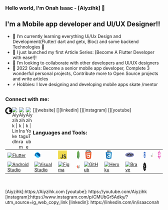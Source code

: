 ### Hello world, I'm Onah Isaac - [Aiyzihk] 👋


## I'm a Mobile app developer and UI/UX Designer!!


- 🌱 I’m currently learning everything Ui/Ux Design and Development(Flutter/ dart and getx, Bloc) and some backend Technologies 🤣
- 🔭 I just launched my first Article Series: [Become A Flutter Developer with ease!]!
- 👯 I’m looking to collaborate with other developers and UI/UX designers
- 🥅 2022 Goals: Become a senior mobile app developer, Complete 3 wonderful personal projects, Contribute more to Open Source projects and write articles
- ⚡ Hobbies: I love designing and developing mobile apps skate /mentor

### Connect with me:

[<img align="left" alt="meet_Aiyzihk.com" width="22px" color="white" src="https://raw.githubusercontent.com/iconic/open-iconic/master/svg/globe.svg" />][website]
[<img align="left" alt="Aiyzihk | LinkedIn" width="22px" src="https://cdn.jsdelivr.net/npm/simple-icons@v3/icons/linkedin.svg" />][linkedin]
[<img align="left" alt="Aiyzihk | Instagram" width="22px" src="https://cdn.jsdelivr.net/npm/simple-icons@v3/icons/instagram.svg" />][instagram]
[<img align="left" alt="Aiyzihk | YouTube" width="22px" src="https://cdn.jsdelivr.net/npm/simple-icons@v3/icons/youtube.svg" />][youtube]

<br />

### Languages and Tools:

<table>
    <tbody>
        <tr>
            <td><a href="#"><img alt="Flutter" title="Flutter" height="28px"
                            src="https://img.icons8.com/color/48/000000/flutter.png" /></a>
                </td>
            <td><a href="#"><img alt="Dart" width="20px" title="Dart" src="https://raw.githubusercontent.com/github/explore/e94815998e4e0713912fed477a1f346ec04c3da2/topics/dart/dart.png" /></a>
            </td>
            <td><a href="#"><img alt="JavaScript" title="JavaScript" height="28px"
                        src="https://raw.githubusercontent.com/github/explore/80688e429a7d4ef2fca1e82350fe8e3517d3494d/topics/javascript/javascript.png" /></a>
            </td>
            <td><a href="#"><img alt="NodeJS" title="NodeJS" height="28px"
                        src="https://raw.githubusercontent.com/github/explore/80688e429a7d4ef2fca1e82350fe8e3517d3494d/topics/nodejs/nodejs.png" /></a>
            </td>
            <td><a href="#"><img alt="HTML5" title="HTML5" height="28px"
                        src="https://raw.githubusercontent.com/github/explore/80688e429a7d4ef2fca1e82350fe8e3517d3494d/topics/html/html.png" /></a>
            </td>
            <td><a href="#"><img alt="CSS3" title="CSS3" height="28px"
                        src="https://raw.githubusercontent.com/github/explore/80688e429a7d4ef2fca1e82350fe8e3517d3494d/topics/css/css.png" /></a>
            </td>
            <td><a href="#"><img alt="PHP" title="PHP" height="28px"
                        src="https://raw.githubusercontent.com/github/explore/80688e429a7d4ef2fca1e82350fe8e3517d3494d/topics/php/php.png" /></a>
            </td>
            <td><a href="#"><img alt="SQL" title="SQL" height="28px"
                        src="https://raw.githubusercontent.com/github/explore/80688e429a7d4ef2fca1e82350fe8e3517d3494d/topics/sql/sql.png" /></a>
            </td>
            <td><a href="#"><img alt="MySQL" height="28px" src="https://raw.githubusercontent.com/github/explore/80688e429a7d4ef2fca1e82350fe8e3517d3494d/topics/mysql/mysql.png" /></a></td>
            <td><a href="#"><img alt="GraphQL" height="28px" src="https://raw.githubusercontent.com/github/explore/80688e429a7d4ef2fca1e82350fe8e3517d3494d/topics/graphql/graphql.png" /></a></td>
        </tr>
        <tr>
            <td><a href="#"><img alt="Android Studio" title="Android Studio" height="28px"
                        src="https://i.imgur.com/6nJGNMN.png" /></a></td>
            <td><a href="#"><img alt="Visual Studio" title="Visual Studio Code" width="20px" 
                        src="https://img.icons8.com/fluent/48/000000/visual-studio-code-2019.png" /></a></td>
            <td><a href="#"><img alt="Figma" title="Figma" width="20px" 
                        src="https://upload.wikimedia.org/wikipedia/commons/3/33/Figma-logo.svg" /></a></td>
            <td><a href="#"><img alt="Git" title="Git" height="28px" src="https://raw.githubusercontent.com/github/explore/80688e429a7d4ef2fca1e82350fe8e3517d3494d/topics/git/git.png" /></a>
            </td>
            <td><a href="#"><img alt="GitHub" title="GitHub" height="28px"
                        src="https://i.imgur.com/DZgetVv.png" /></a>
            </td>
            <td><a href="#"><img alt="Heroku" title="Heroku" height="28px"
                        src="https://img.icons8.com/color/48/000000/heroku.png" /></a></td>
            <td><a href="https://brave.com/eyl243"><img alt="Brave" title="Brave" height="28px"
                        src="https://i.imgur.com/UfBWFbP.png" /></a></td>
            <td><a href="#"><img alt="Terminal" title="Terminal" height="28px"
                        src="https://raw.githubusercontent.com/github/explore/80688e429a7d4ef2fca1e82350fe8e3517d3494d/topics/terminal/terminal.png" /></a>
            </td>
        </tr>
    </tbody>
</table>
<br />
<br />
<!--In progress -->
[Aiyzihk]:https://Aiyzihk.com
<!-- 
work on all your linking address -->
[youtube]: https://youtube.com/Aiyzihk
[instagram]:https://www.instagram.com/p/CMUbGr5Adky/?utm_source=ig_web_copy_link
[linkedin]: https://linkedin.com/in/isaaconah



